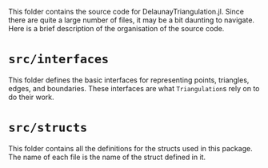 This folder contains the source code for DelaunayTriangulation.jl. Since there are quite a large number of files, it may be a bit daunting to navigate. Here is a brief description of the organisation of the source code.

# `src/interfaces`

This folder defines the basic interfaces for representing points, triangles, edges, and boundaries. These interfaces are what `Triangulation`s rely on to do their work.

# `src/structs`

This folder contains all the definitions for the structs used in this package. The name of each file is the name of the struct defined in it. 
